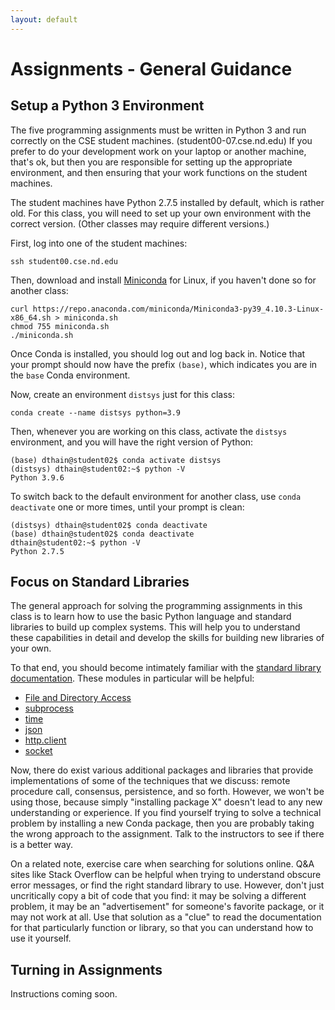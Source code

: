 ```yaml
---
layout: default
---
```


# Assignments - General Guidance

## Setup a Python 3 Environment

The five programming assignments must be written in Python 3 and run
correctly on the CSE student machines.  (student00-07.cse.nd.edu)
If you prefer to do your development work on your laptop or another
machine, that's ok, but then you are responsible for setting up the appropriate
environment, and then ensuring that your work functions on the student machines.

The student machines have Python 2.7.5 installed by default,
which is rather old. For this class, you will need to set up
your own environment with the correct version.
(Other classes may require different versions.)

First, log into one of the student machines:

```
ssh student00.cse.nd.edu
```

Then, download and install [Miniconda](https://docs.conda.io/en/latest/miniconda.html) for Linux, if you haven't done so for another class:

```
curl https://repo.anaconda.com/miniconda/Miniconda3-py39_4.10.3-Linux-x86_64.sh > miniconda.sh
chmod 755 miniconda.sh
./miniconda.sh
```

Once Conda is installed, you should log out and log back in.
Notice that your prompt should now have the prefix `(base)`,
which indicates you are in the `base` Conda environment.

Now, create an environment `distsys` just for this class:

```
conda create --name distsys python=3.9
```

Then, whenever you are working on this class, activate the `distsys`
environment, and you will have the right version of Python:

```
(base) dthain@student02$ conda activate distsys
(distsys) dthain@student02:~$ python -V
Python 3.9.6
```

To switch back to the default environment for another class,
 use `conda deactivate` one or more times, until your prompt is clean:

```
(distsys) dthain@student02$ conda deactivate
(base) dthain@student02$ conda deactivate
dthain@student02:~$ python -V
Python 2.7.5
```

## Focus on Standard Libraries

The general approach for solving the programming assignments in this class is to
learn how to use the basic Python language and standard libraries to build up
complex systems.  This will help you to understand these capabilities in detail
and develop the skills for building new libraries of your own.

To that end, you should become intimately familiar with the [standard library documentation](https://docs.python.org/3.9/library/index.html).  These modules in particular will be helpful:

- [File and Directory Access](https://docs.python.org/3.9/library/filesys.html)
- [subprocess](https://docs.python.org/3.9/library/subprocess.html)
- [time](https://docs.python.org/3.9/library/time.html)
- [json](https://docs.python.org/3.9/library/json.html)
- [http.client](https://docs.python.org/3.9/library/http.client.html)
- [socket](https://docs.python.org/3.9/library/socket.html)
 
Now, there do exist various additional packages and libraries that provide
implementations of some of the techniques that we discuss: remote procedure call,
consensus, persistence, and so forth.  However, we won't be using those, because
simply "installing package X" doesn't lead to any new understanding or experience.
If you find yourself trying to solve a technical problem by installing a new 
Conda package, then you are probably taking the wrong approach to the assignment.  Talk to the instructors to see if there is a better way.

On a related note, exercise care when searching for solutions online.
Q&amp;A sites like Stack Overflow can be helpful when trying to understand
obscure error messages, or find the right standard library to use.
However, don't just uncritically copy a bit of code that you find:
it may be solving a different problem, it may be an "advertisement" for someone's
favorite package, or it may not work at all.  Use that solution as a "clue"
to read the documentation for that particularly function or library, so that
you can understand how to use it yourself.

## Turning in Assignments

Instructions coming soon.


